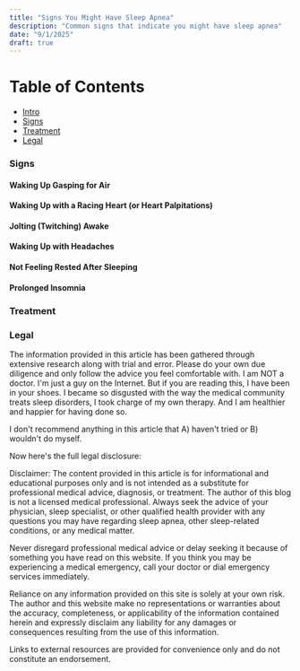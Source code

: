 ```yaml
---
title: "Signs You Might Have Sleep Apnea"
description: "Common signs that indicate you might have sleep apnea"
date: "9/1/2025"
draft: true
---
```

# Table of Contents
- [Intro](#intro)
- [Signs](#signs)
- [Treatment](#treatment)
- [Legal](#legal)


### Signs

#### Waking Up Gasping for Air

#### Waking Up with a Racing Heart (or Heart Palpitations)

#### Jolting (Twitching) Awake

#### Waking Up with Headaches

#### Not Feeling Rested After Sleeping

#### Prolonged Insomnia



### Treatment



### Legal
The information provided in this article has been gathered through extensive research along with trial and error. Please do your own due diligence and only follow the advice you feel comfortable with. I am NOT a doctor. I'm just a guy on the Internet. But if you are reading this, I have been in your shoes. I became so disgusted with the way the medical community treats sleep disorders, I took charge of my own therapy. And I am healthier and happier for having done so.

I don't recommend anything in this article that A) haven't tried or B) wouldn't do myself.

Now here's the full legal disclosure:

Disclaimer: The content provided in this article is for informational and educational purposes only and is not intended as a substitute for professional medical advice, diagnosis, or treatment. The author of this blog is not a licensed medical professional. Always seek the advice of your physician, sleep specialist, or other qualified health provider with any questions you may have regarding sleep apnea, other sleep-related conditions, or any medical matter.

Never disregard professional medical advice or delay seeking it because of something you have read on this website. If you think you may be experiencing a medical emergency, call your doctor or dial emergency services immediately.

Reliance on any information provided on this site is solely at your own risk. The author and this website make no representations or warranties about the accuracy, completeness, or applicability of the information contained herein and expressly disclaim any liability for any damages or consequences resulting from the use of this information.

Links to external resources are provided for convenience only and do not constitute an endorsement.